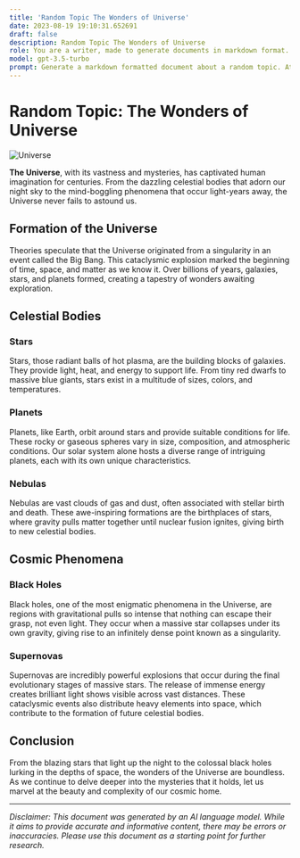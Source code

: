```yaml
---
title: 'Random Topic The Wonders of Universe'
date: 2023-08-19 19:10:31.652691
draft: false
description: Random Topic The Wonders of Universe
role: You are a writer, made to generate documents in markdown format. It is very important that all of the documents you generate are in valid markdown format.
model: gpt-3.5-turbo
prompt: Generate a markdown formatted document about a random topic. At the bottom, include a disclaimer explaining that the document was generated by you. The first line of the document should be the title. Make sure that the entire document is in proper markdown format, using a mix of various tags to make the document visually appealing.
---
```


# Random Topic: The Wonders of Universe

![Universe](https://images.unsplash.com/photo-1501612077827-de389f8f2b5a)

**The Universe**, with its vastness and mysteries, has captivated human imagination for centuries. From the dazzling celestial bodies that adorn our night sky to the mind-boggling phenomena that occur light-years away, the Universe never fails to astound us. 

## Formation of the Universe

Theories speculate that the Universe originated from a singularity in an event called the Big Bang. This cataclysmic explosion marked the beginning of time, space, and matter as we know it. Over billions of years, galaxies, stars, and planets formed, creating a tapestry of wonders awaiting exploration.

## Celestial Bodies

### Stars

Stars, those radiant balls of hot plasma, are the building blocks of galaxies. They provide light, heat, and energy to support life. From tiny red dwarfs to massive blue giants, stars exist in a multitude of sizes, colors, and temperatures.

### Planets

Planets, like Earth, orbit around stars and provide suitable conditions for life. These rocky or gaseous spheres vary in size, composition, and atmospheric conditions. Our solar system alone hosts a diverse range of intriguing planets, each with its own unique characteristics.

### Nebulas

Nebulas are vast clouds of gas and dust, often associated with stellar birth and death. These awe-inspiring formations are the birthplaces of stars, where gravity pulls matter together until nuclear fusion ignites, giving birth to new celestial bodies.

## Cosmic Phenomena

### Black Holes

Black holes, one of the most enigmatic phenomena in the Universe, are regions with gravitational pulls so intense that nothing can escape their grasp, not even light. They occur when a massive star collapses under its own gravity, giving rise to an infinitely dense point known as a singularity.

### Supernovas

Supernovas are incredibly powerful explosions that occur during the final evolutionary stages of massive stars. The release of immense energy creates brilliant light shows visible across vast distances. These cataclysmic events also distribute heavy elements into space, which contribute to the formation of future celestial bodies.

## Conclusion

From the blazing stars that light up the night to the colossal black holes lurking in the depths of space, the wonders of the Universe are boundless. As we continue to delve deeper into the mysteries that it holds, let us marvel at the beauty and complexity of our cosmic home.

---

*Disclaimer: This document was generated by an AI language model. While it aims to provide accurate and informative content, there may be errors or inaccuracies. Please use this document as a starting point for further research.*